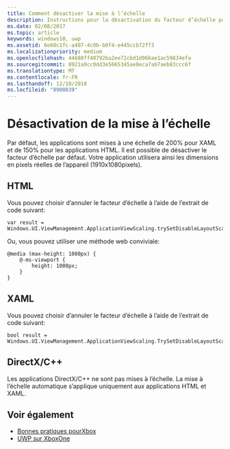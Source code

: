 ```yaml
---
title: Comment désactiver la mise à l’échelle
description: Instructions pour la désactivation du facteur d’échelle par défaut.
ms.date: 02/08/2017
ms.topic: article
keywords: windows10, uwp
ms.assetid: 6e68c1fc-a407-4c0b-b0f4-e445ccb72ff3
ms.localizationpriority: medium
ms.openlocfilehash: 44688ff40792ba2ee72cbd1d96bae1ac59834efa
ms.sourcegitcommit: 8921a9cc0dd3e5665345ae8eca7ab7aeb83ccc6f
ms.translationtype: MT
ms.contentlocale: fr-FR
ms.lasthandoff: 12/10/2018
ms.locfileid: "8900839"
---
```

# <a name="how-to-turn-off-scaling"></a>Désactivation de la mise à l’échelle   
Par défaut, les applications sont mises à une échelle de 200% pour XAML et de 150% pour les applications HTML. Il est possible de désactiver le facteur d’échelle par défaut. Votre application utilisera ainsi les dimensions en pixels réelles de l’appareil (1910x1080pixels).   
   
## <a name="html"></a>HTML   
Vous pouvez choisir d’annuler le facteur d’échelle à l’aide de l’extrait de code suivant: 
   
```
var result = Windows.UI.ViewManagement.ApplicationViewScaling.trySetDisableLayoutScaling(true);
```

Ou, vous pouvez utiliser une méthode web conviviale:   

```   
@media (max-height: 1080px) {   
    @-ms-viewport {   
        height: 1080px;   
    }   
}   
```

## <a name="xaml"></a>XAML
Vous pouvez choisir d’annuler le facteur d’échelle à l’aide de l’extrait de code suivant:   
   
```
bool result = Windows.UI.ViewManagement.ApplicationViewScaling.TrySetDisableLayoutScaling(true);
```
   
## <a name="directxc"></a>DirectX/C++   
Les applications DirectX/C++ ne sont pas mises à l’échelle. La mise à l’échelle automatique s’applique uniquement aux applications HTML et XAML.  

## <a name="see-also"></a>Voir également
- [Bonnes pratiques pourXbox](tailoring-for-xbox.md)
- [UWP sur XboxOne](index.md)
